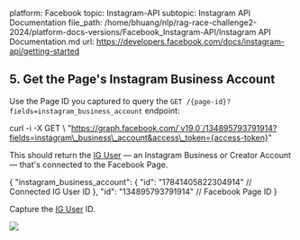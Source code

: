 platform: Facebook
topic: Instagram-API
subtopic: Instagram API Documentation
file_path: /home/bhuang/nlp/rag-race-challenge2-2024/platform-docs-versions/Facebook_Instagram-API/Instagram API Documentation.md
url: https://developers.facebook.com/docs/instagram-api/getting-started

## 5\. Get the Page's Instagram Business Account

Use the Page ID you captured to query the `GET /{page-id}?fields=instagram_business_account` endpoint:

curl \-i \-X GET \\
 "https://graph.facebook.com/`v19.0`/134895793791914?fields=instagram\_business\_account&access\_token={access-token}"

This should return the [IG User](https://developers.facebook.com/docs/instagram-api/reference/ig-user) — an Instagram Business or Creator Account — that's connected to the Facebook Page.

{
  "instagram\_business\_account": {
    "id": "17841405822304914"  // Connected IG User ID
  },
  "id": "134895793791914"  // Facebook Page ID
}

Capture the [IG User](https://developers.facebook.com/docs/instagram-api/reference/ig-user) ID.

![](https://scontent-cdg4-2.xx.fbcdn.net/v/t39.2365-6/57462471_316665542380805_102061440998834176_n.png?_nc_cat=107&ccb=1-7&_nc_sid=e280be&_nc_ohc=-0po3oJgQLYAX_bVgvd&_nc_ht=scontent-cdg4-2.xx&oh=00_AfCUqjzi9SLILJ1KSjr9sElo26T32mS5QdExGMlWQOqVUw&oe=65D55DF9)

[](#)